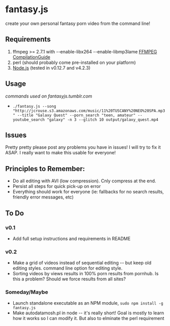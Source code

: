 # fantasy.js
create your own personal fantasy porn video from the command line!

## Requirements
1. ffmpeg >= 2.7.1 with --enable-libx264 --enable-libmp3lame [FFMPEG CompilationGuide
](https://trac.ffmpeg.org/wiki/CompilationGuide)
1. perl (should probably come pre-installed on your platform)
1. [Node.js](https://nodejs.org/en/) (tested in v0.12.7 and v4.2.3)


## Usage 
*commands used on fantasyjs.tumblr.com*

- ``./fantasy.js --song "http://jcrouse.s3.amazonaws.com/music/11%20TUSCANY%20NEO%20SPA.mp3" --title "Galaxy Quest" --porn_search "teen, amateur" --youtube_search "galaxy" -n 3 --glitch 10 output/galaxy_quest.mp4``

## Issues

Pretty pretty please post any problems you have in issues! I will try to fix it ASAP. I really want to make this usable for everyone!


## Principles to Remember:
- Do all editing with AVI (low compression). Cnly compress at the end.
- Persist all steps for quick pick-up on error
- Everything should work for everyone (ie: fallbacks for no search results, friendly error messages, etc)


## To Do

### v0.1
- Add full setup instructions and requirements in README

### v0.2 
- Make a grid of videos instead of sequential editing -- but keep old editing styles. command line option for editing style.
- Sorting videos by views results in 100% porn results from pornhub. Is this a problem? Should we force results from all sites?

### Someday/Maybe
- Launch standalone executable as an NPM module, ``sudo npm install -g fantasy.js``
- Make autodatamosh.pl in node -- it's really short! Goal is mostly to learn how it works so I can modify it. But also to elminate the perl requirement